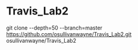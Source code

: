 # Travis_Lab2

 git clone --depth=50 --branch=master https://github.com/osullivanwayne/Travis_Lab2.git osullivanwayne/Travis_Lab2